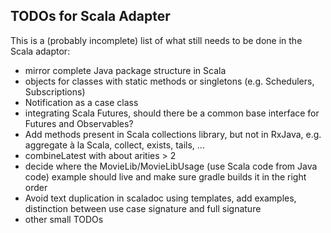 
TODOs for Scala Adapter
-----------------------

This is a (probably incomplete) list of what still needs to be done in the Scala adaptor:

*    mirror complete Java package structure in Scala
*    objects for classes with static methods or singletons (e.g. Schedulers, Subscriptions)
*    Notification as a case class
*    integrating Scala Futures, should there be a common base interface for Futures and Observables?
*    Add methods present in Scala collections library, but not in RxJava, e.g. aggregate à la Scala, collect, exists, tails, ...
*    combineLatest with about arities > 2
*    decide where the MovieLib/MovieLibUsage (use Scala code from Java code) example should live and make sure gradle builds it in the right order
*    Avoid text duplication in scaladoc using templates, add examples, distinction between use case signature and full signature
*    other small TODOs


